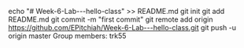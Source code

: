 echo "# Week-6-Lab---hello-class" >> README.md
git init
git add README.md
git commit -m "first commit"
git remote add origin https://github.com/EPitchiah/Week-6-Lab---hello-class.git
git push -u origin master
Group members: trk55
